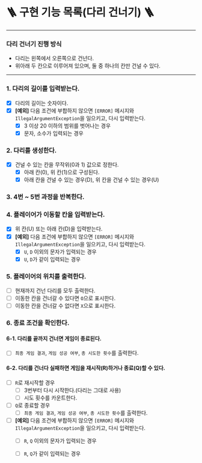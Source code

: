 # 🪜 구현 기능 목록(다리 건너기) 🪜

---

### 다리 건너기 진행 방식
- 다리는 왼쪽에서 오른쪽으로 건넌다.  
- 위아래 두 칸으로 이루어져 있으며, 둘 중 하나의 칸만 건널 수 있다.

---  

### 1. 다리의 길이를 입력받는다.
- [x] 다리의 길이는 숫자이다.
- [x] **[예외]** 다음 조건에 부합하지 않으면 `[ERROR]` 메시지와 `IllegalArgumentException`을 일으키고, 다시 입력받는다.
  - [x] 3 이상 20 이하의 범위를 벗어나는 경우
  - [x] 문자, 소수가 입력되는 경우

### 2. 다리를 생성한다.
- [x] 건널 수 있는 칸을 무작위(0과 1) 값으로 정한다.
  - [x] 아래 칸(0), 위 칸(1)으로 구성된다.
  - [x] 아래 칸을 건널 수 있는 경우(D), 위 칸을 건널 수 있는 경우(U)

### 3. 4번 ~ 5번 과정을 반복한다.

### 4. 플레이어가 이동할 칸을 입력받는다.
- [x] 위 칸(U) 또는 아래 칸(D)을 입력받는다.
- [x] **[예외]** 다음 조건에 부합하지 않으면 `[ERROR]` 메시지와 `IllegalArgumentException`을 일으키고, 다시 입력받는다.
  - [x] `U`, `D` 이외의 문자가 입력되는 경우
  - [x] `U`, `D`가 같이 입력되는 경우

### 5. 플레이어의 위치를 출력한다.
- [ ] 현재까지 건넌 다리를 모두 출력한다.
- [ ] 이동한 칸을 건너갈 수 있다면 `O`으로 표시한다.
- [ ] 이동한 칸을 건너갈 수 없다면 `X`으로 표시한다.

### 6. 종료 조건을 확인한다.
#### 6-1. 다리를 끝까지 건너면 게임이 종료된다.
  - [ ] `최종 게임 결과`, `게임 성공 여부`, `총 시도한 횟수`를 출력한다.

#### 6-2. 다리를 건너다 실패하면 게임을 재시작(R)하거나 종료(Q)할 수 있다.
- [ ] `R`로 재시작할 경우
  - [ ] 3번부터 다시 시작한다.(다리는 그대로 사용)
  - [ ] 시도 횟수를 카운트한다.
- [ ] `Q`로 종료할 경우
  - [ ] `최종 게임 결과`, `게임 성공 여부`, `총 시도한 횟수`를 출력한다.
- [ ] **[예외]** 다음 조건에 부합하지 않으면 `[ERROR]` 메시지와 `IllegalArgumentException`을 일으키고, 다시 입력받는다.
  - [ ] `R`, `Q` 이외의 문자가 입력되는 경우
  - [ ] `R`, `Q`가 같이 입력되는 경우


